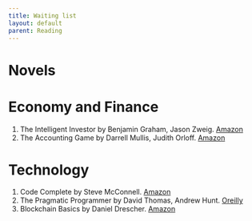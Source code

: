 ```yaml
---
title: Waiting list
layout: default
parent: Reading
---
```


# Novels

# Economy and Finance
1. The Intelligent Investor by Benjamin Graham, Jason Zweig. [Amazon](www.amazon.co.jp/dp/0060555661)
2. The Accounting Game by Darrell Mullis, Judith Orloff. [Amazon](https://www.amazon.com/Accounting-Game-Basic-Fresh-Lemonade/dp/1402211864)

# Technology
1. Code Complete by Steve McConnell. [Amazon](https://www.amazon.co.jp/-/en/Steve-McConnell/dp/0735619670)
2. The Pragmatic Programmer by David Thomas, Andrew Hunt. [Oreilly](https://www.oreilly.com/library/view/the-pragmatic-programmer/9780135956977/)
3. Blockchain Basics by Daniel Drescher. [Amazon](https://www.amazon.co.jp/-/en/Daniel-Drescher/dp/1484226038)
